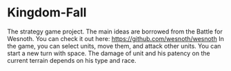 # Kingdom-Fall
The strategy game project.
The main ideas are borrowed from the Battle for Wesnoth.
You can check it out here: https://github.com/wesnoth/wesnoth
In the game, you can select units, move them, and attack other units. You can start a new turn with space. The damage of unit and his patency on the current terrain depends on his type and race.
